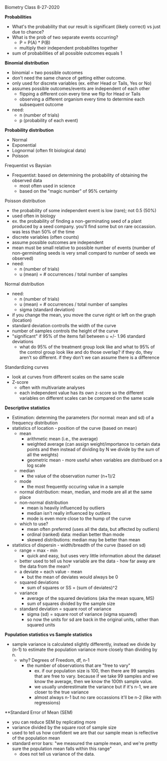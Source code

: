 Biometry Class 8-27-2020

**Probabilities**
- What's the probability that our result is significant (likely correct) vs just due to chance?
- What is the prob of two separate events occurring?
  - P = P(A) * P(B)
  - multiply their independent probabilites together
- sum of probabilities of all possible outcomes equals 1

**Binomial distribution**
- binomial = two possible outcomes
- don't need the same chance of getting either outcome.
- only used for discrete variables (ex. either Head or Tails, Yes or No)
- assumes possible outcomes/events are independent of each other
  - flipping a different coin every time we flip for Head or Tails
  - observing a different organism every time to determine each subsequent outcome
- need:
  - n (number of trials)
  - p (probability of each event)

**Probability distribution**
- Normal
- Exponential
- Lognormal (often fit biological data)
- Poisson

Frequentist vs Baysian
- Frequentist: based on determining the probability of obtaining the observed data
  - most often used in science
  - based on the "magic number" of 95% certainty

Poisson distribution
- the probability of some independent event is low (rare); not 0.5 (50%)
- used often in biology
- ex. the probability of finding a non-germinating seed of a plant produced by a seed company. you'll find some but on rare occassion. was less than 50% of the time
- discrete variables (often counts)
- assume possible outcomes are independent
- mean must be small relative to possible number of events (number of non-germinating seeds is very small compard to number of seeds we observed)
- need:
  - n (number of trials)
  - u (mean) = # occurrences / total number of samples

Normal distribution
- need:
  - n (number of trials)
  - u (mean) = # occurrences / total number of samples
  - sigma (standard deviation) 
- if you change the mean, you move the curve right or left on the graph (location)
- standard deviation controlls the width of the curve
- number of samples controls the height of the curve
- "significant" if 95% of the items fall between u +/- 1.96 standard deviations
  - what do 95% of the treatment group look like and what to 95% of the control group look like and do those overlap?  if they do, they aren't so different.  if they don't we can assume there is a difference

Standardizing curves
- look at curves from different scales on the same scale
- Z-score
  - often with multivariate analyses
  - each independent value has its own z-score so the different variables on different scales can be compared on the same scale

**Descriptive statistics**
- Estimation: determing the parameters (for normal: mean and sd) of a frequency distribution
- statistics of location - position of the curve (based on mean)
  - mean
    - arithmetic mean (i.e., the average)
    - weighted average (can assign weight/importance to certain data points and then instead of dividing by N we divide by the sum of all the weights)
    - geometric mean - more useful when variables are distribued on a log scale
  - median
    - the value of the observation numer (n+1)/2
  - mode
    - the most frequently occuring value in a sample
  - normal distribution: mean, median, and mode are all at the same place
  - non-normal distribution
    - mean is heavily influenced by outliers
    - median isn't really influenced by outliers
    - mode is even more close to the hump of the curve
  - which to use?
    - mean often preferred (uses all the data, but affected by outliers)
    - ordinal (ranked) data: median better than mode
    - skewed distributions: median may be better than mean
- statistics of dispersin - width/breadth of the curve (based on sd)
  - range = max - min
    - quick and easy, but uses very little information about the dataset
  - better used to tell us how variable are the data - how far away are the data from the mean?
  - a deviate = each value - mean
    - but the mean of deviates would always be 0
  - squared deviations
    - sum of squares or SS = (sum of deviates)^2
  - variance
    - average of the squared deviations (aka the mean square, MS)
    - sum of squares divided by the sample size
  - standard deviation = square root of variance
    - sigma (sd) = square root of variance (sigma squared)
    - so now the units for sd are back in the original units, rather than squared units

**Population statistics vs Sample statistics**
- sample variance is calculated slightly differently, instead we divide by (n-1) to estimate the population variance more closely than dividing by n.
  - why? Degrees of Freedom, df, n-1
    - the number of observations that are "free to vary"
      - ex. if our population size is 100, then there are 99 samples that are free to vary. because if we take 99 samples and we know the average, then we know the 100th sample value.
      - we usually underestimate the variance but if it's n-1, we are closer to the true variance
      - almost always n-1 but no rare occassions it'll be n-2 (like with regressions)

**Standard Error of Mean (SEM)
- you can reduce SEM by replicating more
- variance divided by the square root of sample size
- used to tell us how confident we are that our sample mean is reflective of the population mean
- standard error bars: "we measured the sample mean, and we're pretty sure the population mean falls within this range"
  - does not tell us variance of the data.








